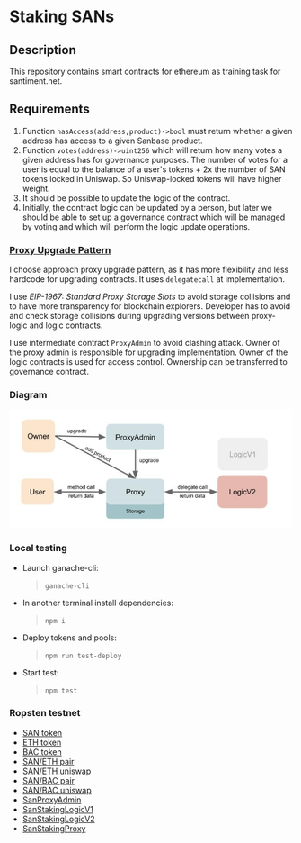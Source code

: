 # Staking SANs

## Description

This repository contains smart contracts for ethereum as training task for santiment.net.

## Requirements

1. Function `hasAccess(address,product)->bool` must return whether a given address has access to a given Sanbase 
   product.
2. Function `votes(address)->uint256` which will return how many votes a given address has for governance purposes.
   The number of votes for a user is equal to the balance of a user's tokens + 2x the number of SAN tokens locked in 
   Uniswap. So Uniswap-locked tokens will have higher weight.
3. It should be possible to update the logic of the contract. 
4. Initially, the contract logic can be updated by a person, but later we should be able to set up a governance contract 
   which will be managed by voting and which will perform the logic update operations.

### [Proxy Upgrade Pattern](https://docs.openzeppelin.com/upgrades-plugins/1.x/proxies)

I choose approach proxy upgrade pattern, as it has more flexibility and less hardcode for upgrading contracts. 
It uses `delegatecall` at implementation. 

I use *EIP-1967: Standard Proxy Storage Slots* to avoid storage collisions and to have more transparency for blockchain explorers. 
Developer has to avoid and check storage collisions during upgrading versions between proxy-logic and logic contracts.

I use intermediate contract `ProxyAdmin` to avoid clashing attack. Owner of the proxy admin is responsible for upgrading 
implementation. Owner of the logic contracts is used for access control. Ownership can be transferred to governance contract.

### Diagram

![Diagram](./diagram.jpg)

### Local testing

* Launch ganache-cli:
  > `ganache-cli`
* In another terminal install dependencies:
  > `npm i`
* Deploy tokens and pools:
  > `npm run test-deploy`
* Start test:
  > `npm test`

### Ropsten testnet

* [SAN token](https://ropsten.etherscan.io/address/0xBD49501333f8545e5c769d35E1f317B9722EEa64)
* [ETH token](https://ropsten.etherscan.io/address/0xa9aA465293b5A46b2638Ca79b288780075070495)
* [BAC token](https://ropsten.etherscan.io/address/0xC2C9d118B77bC6210d89aEF28768a71aA91559F7)
* [SAN/ETH pair](https://ropsten.etherscan.io/address/0x03c35780fbff99106e408f0372a7a245cb238b0c)
* [SAN/ETH uniswap](https://app.uniswap.org/#/swap?inputCurrency=0xBD49501333f8545e5c769d35E1f317B9722EEa64&outputCurrency=0xa9aA465293b5A46b2638Ca79b288780075070495)
* [SAN/BAC pair](https://ropsten.etherscan.io/address/0x664e3320a767ddbc3ea34ed6579112dfd7b8e1aa)
* [SAN/BAC uniswap](https://app.uniswap.org/#/swap?inputCurrency=0xBD49501333f8545e5c769d35E1f317B9722EEa64&outputCurrency=0xC2C9d118B77bC6210d89aEF28768a71aA91559F7)
* [SanProxyAdmin](https://ropsten.etherscan.io/address/0x579f1Ea0346be12cb865D4cF2b6e4dA41cA31c5F)
* [SanStakingLogicV1](https://ropsten.etherscan.io/address/0x8683049007E5ad88C4A425656a2EE32d169CE2D9)
* [SanStakingLogicV2](https://ropsten.etherscan.io/address/0x0bCF9e0A8ED0fd960346659Bf1116eC6821B5F91)
* [SanStakingProxy](https://ropsten.etherscan.io/address/0xc2Eb484059bC0b419a98BCB9B3a3b707a3F5a804)
